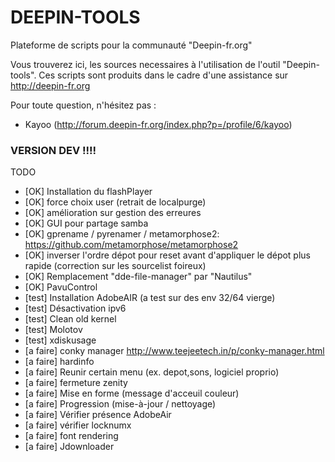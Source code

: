 # DEEPIN-TOOLS
Plateforme de scripts pour la communauté "Deepin-fr.org"

Vous trouverez ici, les sources necessaires à l'utilisation de l'outil "Deepin-tools".
Ces scripts sont produits dans le cadre d'une assistance sur http://deepin-fr.org

Pour toute question, n'hésitez pas :
- Kayoo (http://forum.deepin-fr.org/index.php?p=/profile/6/kayoo)



### VERSION DEV !!!!


TODO
- [OK] Installation du flashPlayer 
- [OK] force choix user (retrait de localpurge)
- [OK] amélioration sur gestion des erreures
- [OK] GUI pour partage samba
- [OK] gprename / pyrenamer / metamorphose2: https://github.com/metamorphose/metamorphose2
- [OK] inverser l'ordre dépot pour reset avant d'appliquer le dépot plus rapide (correction sur les sourcelist foireux)
- [OK] Remplacement "dde-file-manager" par "Nautilus"
- [OK] PavuControl
- [test] Installation AdobeAIR (a test sur des env 32/64 vierge)
- [test] Désactivation ipv6
- [test] Clean old kernel
- [test] Molotov
- [test] xdiskusage
- [a faire] conky manager http://www.teejeetech.in/p/conky-manager.html
- [a faire] hardinfo
- [a faire] Reunir certain menu (ex. depot,sons, logiciel proprio)
- [a faire] fermeture zenity
- [a faire] Mise en forme (message d'acceuil couleur)
- [a faire] Progression (mise-à-jour / nettoyage)
- [a faire] Vérifier présence AdobeAir
- [a faire] vérifier locknumx
- [a faire] font rendering
- [a faire] Jdownloader
